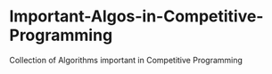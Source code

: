 # Important-Algos-in-Competitive-Programming
Collection of Algorithms important in Competitive Programming
